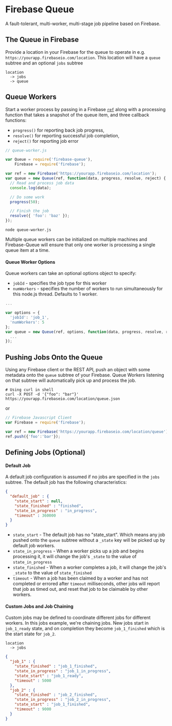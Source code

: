# Firebase Queue

A fault-tolerant, multi-worker, multi-stage job pipeline based on Firebase.

## The Queue in Firebase

Provide a location in your Firebase for the queue to operate in e.g. `https://yourapp.firebaseio.com/location`.  This location will have a `queue` subtree and an optional `jobs` subtree
```
location
  -> jobs
  -> queue
```

## Queue Workers

Start a worker process by passing in a Firebase [`ref`](https://www.firebase.com/docs/web/guide/understanding-data.html#section-creating-references) along with a processing function that takes a snapshot of the queue item, and three callback functions:
  - `progress()` for reporting back job progress,
  - `resolve()` for reporting successful job completion,
  - `reject()` for reporting job error

```js
// queue-worker.js

var Queue = require('firebase-queue'),
    Firebase = require('firebase');

var ref = new Firebase('https://yourapp.firebaseio.com/location');
var queue = new Queue(ref, function(data, progress, resolve, reject) {
  // Read and process job data
  console.log(data);

  // Do some work
  progress(50);

  // Finish the job
  resolve({ 'foo': 'baz' });
});
```

```shell
node queue-worker.js
```


Multiple queue workers can be initialized on multiple machines and Firebase-Queue will ensure that only one worker is processing a single queue item at a time.

#### Queue Worker Options

Queue workers can take an optional options object to specify:
  - `jobId` - specifies the job type for this worker
  - `numWorkers` - specifies the number of workers to run simultaneously for this node.js thread.  Defaults to 1 worker.

```js
...

var options = {
  'jobId': 'job_1',
  'numWorkers': 5
};
var queue = new Queue(ref, options, function(data, progress, resolve, reject) {
  ...
});
```

## Pushing Jobs Onto the Queue

Using any Firebase client or the REST API, push an object with some metadata onto the `queue` subtree of your Firebase.  Queue Workers listening on that subtree will automatically pick up and process the job.

```shell
# Using curl in shell
curl -X POST -d '{"foo": "bar"}' https://yourapp.firebaseio.com/location/queue.json
```
or
```js
// Firebase Javascript Client
var Firebase = require('firebase');

var ref = new Firebase('https://yourapp.firebaseio.com/location/queue');
ref.push({'foo':'bar'});
```

## Defining Jobs (Optional)

#### Default Job

A default job configuration is assumed if no jobs are specified in the `jobs` subtree.  The default job has the following characteristics:

```json
{
  "default_job" : {
    "state_start" : null,
    "state_finished" : "finished",
    "state_in_progress" : "in_progress",
    "timeout" : 360000
  }
}
```

- `state_start` - The default job has no "state_start".  Which means any job pushed onto the `queue` subtree without a `_state` key will be picked up by default job workers.
- `state_in_progress` - When a worker picks up a job and begins processing it, it will change the job's `_state` to the value of `state_in_progress`
- `state_finished` - When a worker completes a job, it will change the job's `_state` to the value of `state_finished`
- `timeout` - When a job has been claimed by a worker and has not completed or errored after `timeout` milliseconds, other jobs will report that job as timed out, and reset that job to be claimable by other workers.  

#### Custom Jobs and Job Chaining

Custom jobs may be defined to coordinate different jobs for different workers.  In this jobs example, we're chaining jobs.  New jobs start in `job_1_ready` state, and on completion they become `job_1_finished` which is the start state for `job_2`.

```
location
  -> jobs
```
```json
{
  "job_1" : {
    "state_finished" : "job_1_finished",
    "state_in_progress" : "job_1_in_progress",
    "state_start" : "job_1_ready",
    "timeout" : 5000
  },
  "job_2" : {
    "state_finished" : "job_2_finished",
    "state_in_progress" : "job_2_in_progress",
    "state_start" : "job_1_finished",
    "timeout" : 9000
  }
}
```
